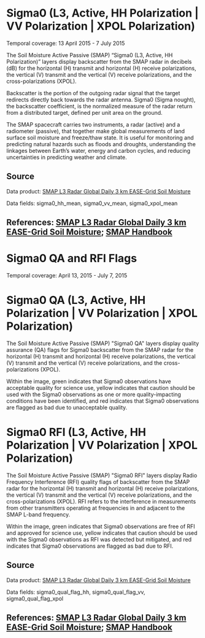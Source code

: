 # Sigma0 (L3, Active, HH Polarization | VV Polarization | XPOL Polarization)
Temporal coverage: 13 April 2015 - 7 July 2015

The Soil Moisture Active Passive (SMAP) “Sigma0 (L3, Active, HH Polarization)” layers display backscatter from the SMAP radar in decibels (dB) for the horizontal (H) transmit and horizontal (H) receive polarizations, the vertical (V) transmit and the vertical (V) receive polarizations, and the cross-polarizations (XPOL).

Backscatter is the portion of the outgoing radar signal that the target redirects directly back towards the radar antenna. Sigma0 (Sigma nought), the backscatter coefficient, is the normalized measure of the radar return from a distributed target, defined per unit area on the ground.

The SMAP spacecraft carries two instruments, a radar (active) and a radiometer (passive), that together make global measurements of land surface soil moisture and freeze/thaw state. It is useful for monitoring and predicting natural hazards such as floods and droughts, understanding the linkages between Earth’s water, energy and carbon cycles, and reducing uncertainties in predicting weather and climate.

## Source
Data product: [SMAP L3 Radar Global Daily 3 km EASE-Grid Soil Moisture](http://nsidc.org/data/spl3sma/)

Data fields: sigma0_hh_mean, sigma0_vv_mean, sigma0_xpol_mean

## References: [SMAP L3 Radar Global Daily 3 km EASE-Grid Soil Moisture](http://nsidc.org/data/spl3sma/); [SMAP Handbook](https://smap.jpl.nasa.gov/files/smap2/SMAP_Handbook_FINAL_1_JULY_2014_Web.pdf)

# Sigma0 QA and RFI Flags
Temporal coverage: April 13, 2015 - July 7, 2015

# Sigma0 QA (L3, Active, HH Polarization | VV Polarization | XPOL Polarization)
The Soil Moisture Active Passive (SMAP) "Sigma0 QA" layers display quality assurance (QA) flags for Sigma0 backscatter from the SMAP radar for the horizontal (H) transmit and horizontal (H) receive polarizations, the vertical (V) transmit and the vertical (V) receive polarizations, and the cross-polarizations (XPOL).

Within the image, green indicates that Sigma0 observations have acceptable quality for science use, yellow indicates that caution should be used with the Sigma0 observations as one or more quality-impacting conditions have been identified, and red indicates that Sigma0 observations are flagged as bad due to unacceptable quality.

# Sigma0 RFI (L3, Active, HH Polarization | VV Polarization | XPOL Polarization)
The Soil Moisture Active Passive (SMAP) "Sigma0 RFI" layers display Radio Frequency Interference (RFI) quality flags of backscatter from the SMAP radar for the horizontal (H) transmit and horizontal (H) receive polarizations, the vertical (V) transmit and the vertical (V) receive polarizations, and the cross-polarizations (XPOL). RFI refers to the interference in measurements from other transmitters operating at frequencies in and adjacent to the SMAP L-band frequency.

Within the image, green indicates that Sigma0 observations are free of RFI and approved for science use, yellow indicates that caution should be used with the Sigma0 observations as RFI was detected but mitigated, and red indicates that Sigma0 observations are flagged as bad due to RFI.

## Source
Data product: [SMAP L3 Radar Global Daily 3 km EASE-Grid Soil Moisture](http://nsidc.org/data/spl3sma/)

Data fields: sigma0_qual_flag_hh, sigma0_qual_flag_vv, sigma0_qual_flag_xpol

## References: [SMAP L3 Radar Global Daily 3 km EASE-Grid Soil Moisture](http://nsidc.org/data/spl3sma/); [SMAP Handbook](https://smap.jpl.nasa.gov/files/smap2/SMAP_Handbook_FINAL_1_JULY_2014_Web.pdf)
